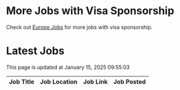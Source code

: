 # More Jobs with Visa Sponsorship

Check out [Europe Jobs](https://github.com/sureshparimi/europejobs#latest-jobs) for more jobs with visa sponsorship.

# Latest Jobs

This page is updated at January 15, 2025 09:55:03

| Job Title | Job Location | Job Link | Job Posted |
| --- | --- | --- | --- |

